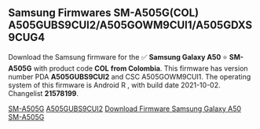 <h2>Samsung Firmwares SM-A505G(COL) A505GUBS9CUI2/A505GOWM9CUI1/A505GDXS9CUG4</h2>
Download the Samsung firmware for the ✅ <strong>Samsung Galaxy A50 </strong> ⭐ <strong>SM-A505G</strong> with product code <strong>COL</strong> <strong> from Colombia</strong>. This firmware has version number PDA <strong>A505GUBS9CUI2</strong> and CSC A505GOWM9CUI1. The operating system of this firmware is Android R , with build date 2021-10-02. Changelist <strong>21578199</strong>.


[SM-A505G](https://samfirm.shop/samsung/model/SM-A505G)
[A505GUBS9CUI2](https://samfirm.shop/samsung/pda/A505GUBS9CUI2)
[Download Firmware Samsung Galaxy A50 SM-A505G](https://samfirm.shop/samsung/firmware/462307)
